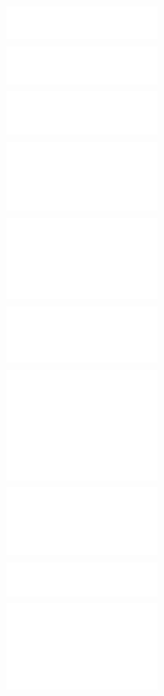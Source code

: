 <p align="center">
  <a href="https://github.com/recurser">
    <img align="center" width="60%" src="./header.svg" />
  </a>
  <br />
</p>

<p align="center">
  <a href="https://github.com/recurser">
    <img align="center" width="60%" src="./repositories.svg" />
  </a>
  <br />
</p>

<p align="center">
  <a href="https://github.com/recurser">
    <img align="center" width="60%" src="./acti_comm.svg" />
  </a>
  <br />
</p>

<p align="center">
  <a href="https://github.com/recurser">
    <img align="center" width="60%" src="./iso_calender.svg" />
  </a>
  <br />
</p>

<p align="center">
  <a href="https://github.com/recurser">
    <img align="center" width="60%" src="./issue_pr_lang.svg" />
  </a>
  <br />
</p>

<p align="center">
  <a href="https://github.com/recurser">
    <img align="center" width="60%" src="./wakatime.svg" />
  </a>
  <br />
</p>

<p align="center">
  <a href="https://github.com/recurser">
    <img align="center" width="60%" src="./github-habits.svg" />
  </a>
  <br />
</p>

<p align="center">
  <a href="https://github.com/recurser">
    <img align="center" width="60%" src="./achievements.svg" />
  </a>
  <br />
</p>

<p align="center">
  <a href="https://github.com/recurser">
    <img align="center" width="60%" src="./followers.svg" />
  </a>

<p align="center">
  <a href="https://github.com/recurser">
    <img align="center" width="60%" src="./recently-starred.svg" />
  </a>
</p>
